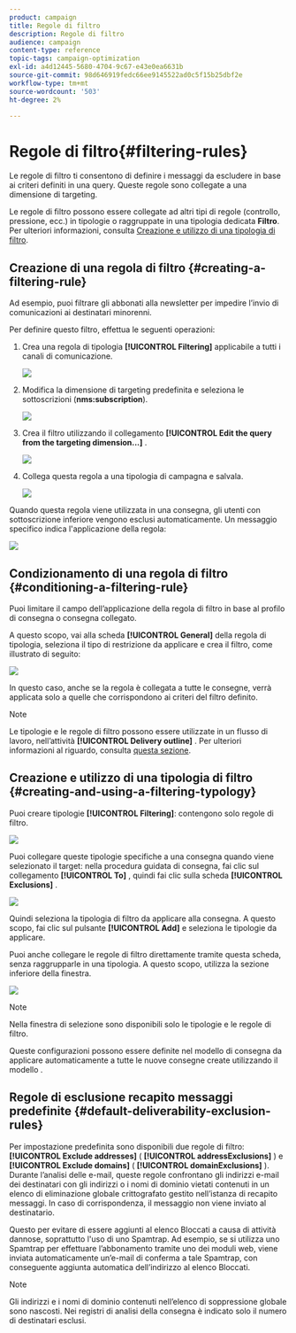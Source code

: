 ```yaml
---
product: campaign
title: Regole di filtro
description: Regole di filtro
audience: campaign
content-type: reference
topic-tags: campaign-optimization
exl-id: a4d12445-5680-4704-9c67-e43e0ea6631b
source-git-commit: 98d646919fedc66ee9145522ad0c5f15b25dbf2e
workflow-type: tm+mt
source-wordcount: '503'
ht-degree: 2%

---
```


# Regole di filtro{#filtering-rules}

Le regole di filtro ti consentono di definire i messaggi da escludere in base ai criteri definiti in una query. Queste regole sono collegate a una dimensione di targeting.

Le regole di filtro possono essere collegate ad altri tipi di regole (controllo, pressione, ecc.) in tipologie o raggruppate in una tipologia dedicata **Filtro**. Per ulteriori informazioni, consulta [Creazione e utilizzo di una tipologia di filtro](#creating-and-using-a-filtering-typology).

## Creazione di una regola di filtro {#creating-a-filtering-rule}

Ad esempio, puoi filtrare gli abbonati alla newsletter per impedire l’invio di comunicazioni ai destinatari minorenni.

Per definire questo filtro, effettua le seguenti operazioni:

1. Crea una regola di tipologia **[!UICONTROL Filtering]** applicabile a tutti i canali di comunicazione.

   ![](assets/campaign_opt_create_filter_01.png)

1. Modifica la dimensione di targeting predefinita e seleziona le sottoscrizioni (**nms:subscription**).

   ![](assets/campaign_opt_create_filter_02.png)

1. Crea il filtro utilizzando il collegamento **[!UICONTROL Edit the query from the targeting dimension...]** .

   ![](assets/campaign_opt_create_filter_03.png)

1. Collega questa regola a una tipologia di campagna e salvala.

   ![](assets/campaign_opt_create_filter_04.png)

Quando questa regola viene utilizzata in una consegna, gli utenti con sottoscrizione inferiore vengono esclusi automaticamente. Un messaggio specifico indica l&#39;applicazione della regola:

![](assets/campaign_opt_create_filter_05.png)

## Condizionamento di una regola di filtro {#conditioning-a-filtering-rule}

Puoi limitare il campo dell’applicazione della regola di filtro in base al profilo di consegna o consegna collegato.

A questo scopo, vai alla scheda **[!UICONTROL General]** della regola di tipologia, seleziona il tipo di restrizione da applicare e crea il filtro, come illustrato di seguito:

![](assets/campaign_opt_create_filter_06.png)

In questo caso, anche se la regola è collegata a tutte le consegne, verrà applicata solo a quelle che corrispondono ai criteri del filtro definito.

>[!NOTE]
>
>Le tipologie e le regole di filtro possono essere utilizzate in un flusso di lavoro, nell’attività **[!UICONTROL Delivery outline]** . Per ulteriori informazioni al riguardo, consulta [questa sezione](../../workflow/using/delivery-outline.md).

## Creazione e utilizzo di una tipologia di filtro {#creating-and-using-a-filtering-typology}

Puoi creare tipologie **[!UICONTROL Filtering]**: contengono solo regole di filtro.

![](assets/campaign_opt_create_typo_filtering.png)

Puoi collegare queste tipologie specifiche a una consegna quando viene selezionato il target: nella procedura guidata di consegna, fai clic sul collegamento **[!UICONTROL To]** , quindi fai clic sulla scheda **[!UICONTROL Exclusions]** .

![](assets/campaign_opt_apply_typo_filtering.png)

Quindi seleziona la tipologia di filtro da applicare alla consegna. A questo scopo, fai clic sul pulsante **[!UICONTROL Add]** e seleziona le tipologie da applicare.

Puoi anche collegare le regole di filtro direttamente tramite questa scheda, senza raggrupparle in una tipologia. A questo scopo, utilizza la sezione inferiore della finestra.

![](assets/campaign_opt_select_typo_filtering.png)

>[!NOTE]
>
>Nella finestra di selezione sono disponibili solo le tipologie e le regole di filtro.
>
>Queste configurazioni possono essere definite nel modello di consegna da applicare automaticamente a tutte le nuove consegne create utilizzando il modello .


## Regole di esclusione recapito messaggi predefinite {#default-deliverability-exclusion-rules}

Per impostazione predefinita sono disponibili due regole di filtro: **[!UICONTROL Exclude addresses]** ( **[!UICONTROL addressExclusions]** ) e **[!UICONTROL Exclude domains]** ( **[!UICONTROL domainExclusions]** ). Durante l’analisi delle e-mail, queste regole confrontano gli indirizzi e-mail dei destinatari con gli indirizzi o i nomi di dominio vietati contenuti in un elenco di eliminazione globale crittografato gestito nell’istanza di recapito messaggi. In caso di corrispondenza, il messaggio non viene inviato al destinatario.

Questo per evitare di essere aggiunti al elenco Bloccati a causa di attività dannose, soprattutto l&#39;uso di uno Spamtrap. Ad esempio, se si utilizza uno Spamtrap per effettuare l’abbonamento tramite uno dei moduli web, viene inviata automaticamente un’e-mail di conferma a tale Spamtrap, con conseguente aggiunta automatica dell’indirizzo al elenco Bloccati.

>[!NOTE]
>
>Gli indirizzi e i nomi di dominio contenuti nell’elenco di soppressione globale sono nascosti. Nei registri di analisi della consegna è indicato solo il numero di destinatari esclusi.
